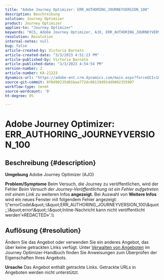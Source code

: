 ```yaml
---
title: "Adobe Journey Optimizer: ERR_AUTHORING_JOURNEYVERSION_100"
description: Beschreibung
solution: Journey Optimizer
product: Journey Optimizer
applies-to: "Journey Optimizer"
keywords: "KCS, Adobe Journey Optimizer, AJO, ERR_AUTHORING_JOURNEYVERSION_100, Journey veröffentlichen"
resolution: Resolution
internal-notes: null
bug: false
article-created-by: Victoria Barnato
article-created-date: "3/3/2023 4:51:23 PM"
article-published-by: Victoria Barnato
article-published-date: "3/3/2023 4:54:54 PM"
version-number: 2
article-number: KA-21223
dynamics-url: "https://adobe-ent.crm.dynamics.com/main.aspx?forceUCI=1&pagetype=entityrecord&etn=knowledgearticle&id=1684bb9b-e3b9-ed11-83fe-6045bd006b25"
source-git-commit: 8f8d90235d01baa772dc08119d91dd9892355907
workflow-type: tm+mt
source-wordcount: '0'
ht-degree: 0%

---
```


# Adobe Journey Optimizer: ERR_AUTHORING_JOURNEYVERSION_100

## Beschreibung {#description}

<b>Umgebung</b>
Adobe Journey Optimizer (AJO)


<b>Problem/Symptome</b>
Beim Versuch, die Journey zu veröffentlichen, wird der Fehler *Beim Versuch der Journey-Veröffentlichung ist ein Fehler aufgetreten mit einem Link zu* weiteren Infos<b> angezeigt.</b> Bei Auswahl von <b>Weitere Infos</b> wird ein neues Fenster mit folgendem Fehler angezeigt: 
\\\\&quot;errorCode\\\&quot;:\\\&quot;ERR_AUTHORING_JOURNEYVERSION_100\\\&quot;,\\\&quot;error\\\&quot;:\\\&quot;Inline-Nachricht kann nicht veröffentlicht werden&#39;«REDACTED»&#39;.\\\

## Auflösung {#resolution}


Ändern Sie das Angebot oder verwenden Sie ein anderes Angebot, das über keine getrackten Links verfügt. Unter [Verwalten von Angeboten](https://experienceleague.adobe.com/docs/journey-optimizer/using/offer-decisioning/managing-offers-in-the-offer-library/configure-offers/creating-personalized-offers.html?lang=de#offer-list) im Journey Optimizer-Handbuch finden Sie Anweisungen zum Überprüfen der Eigenschaften Ihres Angebots.


<b>Ursache</b>
Das Angebot enthält getrackte Links. Getrackte URLs in Angeboten werden nicht unterstützt.
